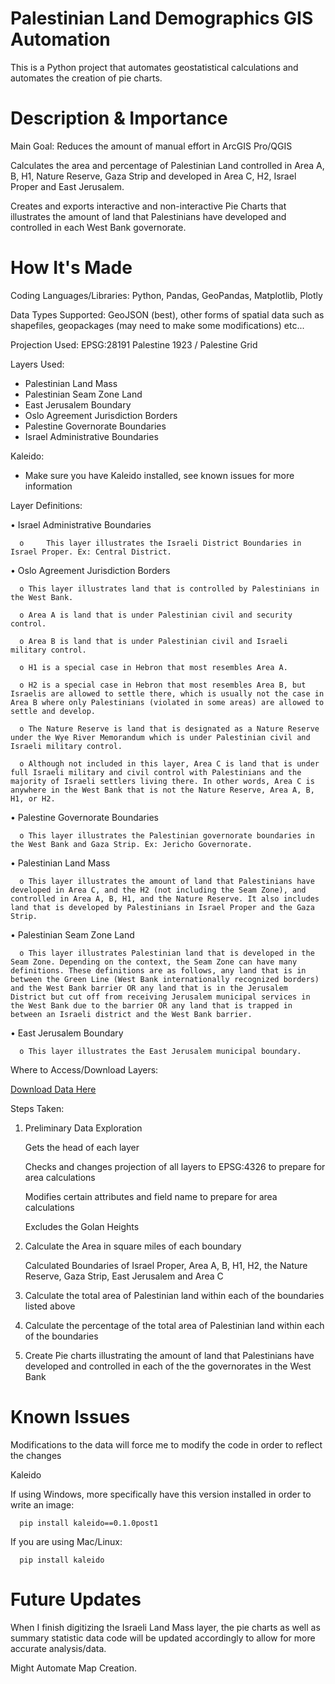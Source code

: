 # Palestinian Land Demographics GIS Automation
This is a Python project that automates geostatistical calculations and automates the creation of pie charts.

# Description & Importance

Main Goal: Reduces the amount of manual effort in ArcGIS Pro/QGIS 

Calculates the area and percentage of Palestinian Land controlled in Area A, B, H1, Nature Reserve, Gaza Strip and developed in Area C, H2, Israel Proper and East Jerusalem. 

Creates and exports interactive and non-interactive Pie Charts that illustrates the amount of land that Palestinians have developed and controlled in each West Bank governorate.

# How It's Made

Coding Languages/Libraries: Python, Pandas, GeoPandas, Matplotlib, Plotly

Data Types Supported: GeoJSON (best), other forms of spatial data such as shapefiles, geopackages (may need to make some modifications) etc...

Projection Used: EPSG:28191 Palestine 1923 / Palestine Grid

Layers Used: 
- Palestinian Land Mass
- Palestinian Seam Zone Land
- East Jerusalem Boundary
- Oslo Agreement Jurisdiction Borders
- Palestine Governorate Boundaries
- Israel Administrative Boundaries

Kaleido:
- Make sure you have Kaleido installed, see known issues for more information

Layer Definitions:

•	Israel Administrative Boundaries

      o     This layer illustrates the Israeli District Boundaries in Israel Proper. Ex: Central District.
   
•	Oslo Agreement Jurisdiction Borders

      o	This layer illustrates land that is controlled by Palestinians in the West Bank. 
   
      o	Area A is land that is under Palestinian civil and security control.
   
      o	Area B is land that is under Palestinian civil and Israeli military control. 
   
      o	H1 is a special case in Hebron that most resembles Area A.
   
      o	H2 is a special case in Hebron that most resembles Area B, but Israelis are allowed to settle there, which is usually not the case in Area B where only Palestinians (violated in some areas) are allowed to settle and develop.
   
      o	The Nature Reserve is land that is designated as a Nature Reserve under the Wye River Memorandum which is under Palestinian civil and Israeli military control. 
   
      o	Although not included in this layer, Area C is land that is under full Israeli military and civil control with Palestinians and the majority of Israeli settlers living there. In other words, Area C is anywhere in the West Bank that is not the Nature Reserve, Area A, B, H1, or H2. 
   
•	Palestine Governorate Boundaries

      o	This layer illustrates the Palestinian governorate boundaries in the West Bank and Gaza Strip. Ex: Jericho Governorate.
   
•	Palestinian Land Mass

      o	This layer illustrates the amount of land that Palestinians have developed in Area C, and the H2 (not including the Seam Zone), and controlled in Area A, B, H1, and the Nature Reserve. It also includes land that is developed by Palestinians in Israel Proper and the Gaza Strip.
   
•	Palestinian Seam Zone Land

      o	This layer illustrates Palestinian land that is developed in the Seam Zone. Depending on the context, the Seam Zone can have many definitions. These definitions are as follows, any land that is in between the Green Line (West Bank internationally recognized borders) and the West Bank barrier OR any land that is in the Jerusalem District but cut off from receiving Jerusalem municipal services in the West Bank due to the barrier OR any land that is trapped in between an Israeli district and the West Bank barrier.
   
•	East Jerusalem Boundary

      o	This layer illustrates the East Jerusalem municipal boundary.


Where to Access/Download Layers:

[Download Data Here](https://www.arcgis.com/home/user.html?user=MappyK)

Steps Taken:
1. Preliminary Data Exploration
   
   Gets the head of each layer
   
   Checks and changes projection of all layers to EPSG:4326 to prepare for area calculations
   
   Modifies certain attributes and field name to prepare for area calculations

   Excludes the Golan Heights
   
2. Calculate the Area in square miles of each boundary
   
   Calculated Boundaries of Israel Proper, Area A, B, H1, H2, the Nature Reserve, Gaza Strip, East Jerusalem and Area C
   
3.  Calculate the total area of Palestinian land within each of the boundaries listed above
4.  Calculate the percentage of the total area of Palestinian land within each of the boundaries
5.  Create Pie charts illustrating the amount of land that Palestinians have developed and controlled in each of the the governorates in the West Bank 
  
# Known Issues

Modifications to the data will force me to modify the code in order to reflect the changes

Kaleido

If using Windows, more specifically have this version installed in order to write an image: 

      pip install kaleido==0.1.0post1 

If you are using Mac/Linux:

      pip install kaleido

# Future Updates

When I finish digitizing the Israeli Land Mass layer, the pie charts as well as summary statistic data code will be updated accordingly to allow for more accurate analysis/data.

Might Automate Map Creation.
